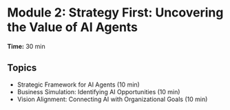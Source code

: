 # Module 2: Strategy First: Uncovering the Value of AI Agents

**Time:** 30 min

## Topics

*   Strategic Framework for AI Agents (10 min)
*   Business Simulation: Identifying AI Opportunities (10 min)
*   Vision Alignment: Connecting AI with Organizational Goals (10 min)
